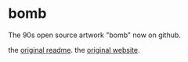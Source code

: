 # bomb

The 90s open source artwork "bomb" now on github.

the [original readme](src/README.txt).
the [original website](http://draves.org/bomb/).
